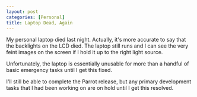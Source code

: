 ```yaml
---
layout: post
categories: [Personal]
title: Laptop Dead, Again
---
```


My personal laptop died last night. Actually, it's more accurate to say that
the backlights on the LCD died. The laptop still runs and I can see the very
feint images on the screen if I hold it up to the right light source.

Unfortunately, the laptop is essentially unusable for more than a handful
of basic emergency tasks until I get this fixed.

I'll still be able to complete the Parrot release, but any primary development
tasks that I had been working on are on hold until I get this resolved.
